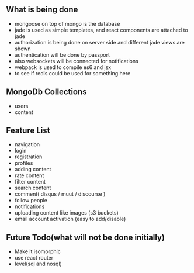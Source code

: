 ## What is being done
 - mongoose on top of mongo is the database
 - jade is used as simple templates, and react components are attached to jade
 - authorization is being done on server side and different jade views are shown
 - authentication will be done by passport
 - also websockets will be connected for notifications
 - webpack is used to compile es6 and jsx
 - to see if redis could be used for something here

## MongoDb Collections
 - users
 - content

## Feature List
 - navigation
 - login
 - registration
 - profiles
 - adding content
 - rate content
 - filter content
 - search content
 - comment( disqus / muut / discourse )
 - follow people
 - notifications
 - uploading content like images (s3 buckets)
 - email account activation (easy to add/disable)

## Future Todo(what will not be done initially)
 - Make it isomorphic
 - use react router
 - level(sql and nosql)
